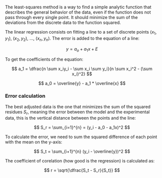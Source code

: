 The least-squares method is a way to find a simple analytic function that describes the general behavior of the data, even if the function does not pass through every single point. It should minimize the sum of the deviations from the discrete data to the function squared.

The linear regression consists on fitting a line to a set of discrete points $(x_1, y_1)$, $(x_2, y_2)$, ..., $(x_n, y_n)$. The error is added to the equation of a line:

$$
y = a_o + a_1x + E
$$

To get the coefficients of the equation:

$$
a_1 = \dfrac{n \sum x_iy_i - \sum x_i \sum y_i}{n \sum x_i^2 - (\sum x_i)^2}
$$

$$
a_0 = \overline{y} - a_1 * \overline{x}
$$

### Error calculation

The best adjusted data is the one that minimizes the sum of the squared residues $S_r$, meaning the error between the model and the experimental data, this is the vertical distance between the points and the line:

$$
S_r = \sum_{i=1}^{n} = (y_i - a_0 - a_1x)^2
$$

To calculate the error, we need to sum the squared difference of each point with the mean on the y-axis:

$$
S_t = \sum_{i+1}^{n} (y_i - \overline{y})^2
$$

The coefficient of corelation (how good is the regression) is calculated as:

$$
r = \sqrt{\dfrac{S_t - S_r}{S_t}}
$$